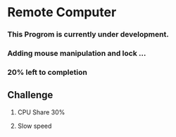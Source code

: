 # Remote Computer
### This Progrom is currently under development.
### Adding mouse manipulation and lock ...
### 20% left to completion

## Challenge
1. CPU Share 30%

2. Slow speed
